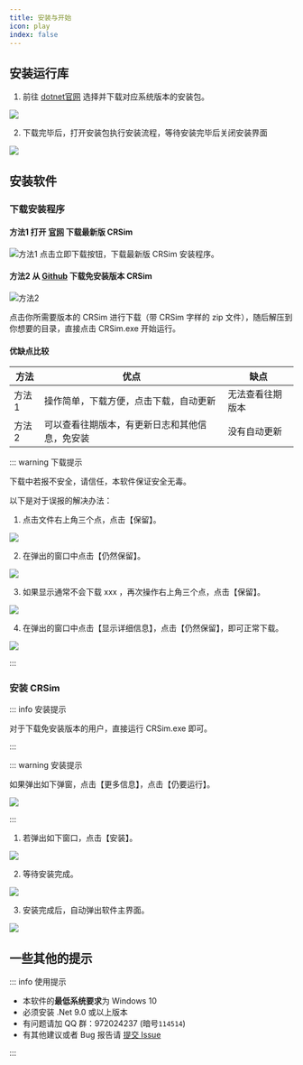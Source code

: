 ```yaml
---
title: 安装与开始
icon: play
index: false
---
```


## 安装运行库

1. 前往 [dotnet官网](https://dotnet.microsoft.com/zh-cn/download/dotnet/9.0) 选择并下载对应系统版本的安装包。

![](img\install\15.png)

2. 下载完毕后，打开安装包执行安装流程，等待安装完毕后关闭安装界面

![](img\install\16.png)

## 安装软件

### 下载安装程序

#### 方法1 打开 [官网](https://crsim.tech/) 下载最新版 CRSim
![方法1](img\install\1.png)
点击立即下载按钮，下载最新版 CRSim 安装程序。

#### 方法2 从 [Github](https://github.com/denglihong2007/CRSim/releases/) 下载免安装版本 CRSim

![方法2](img\install\2.png)

点击你所需要版本的 CRSim 进行下载（带 CRSim 字样的 zip 文件），随后解压到你想要的目录，直接点击 CRSim.exe 开始运行。

#### 优缺点比较

| 方法      | 优点        | 缺点       
| ---------- | ----------- | ----------- |
| 方法1      | 操作简单，下载方便，点击下载，自动更新        | 无法查看往期版本  |
| 方法2      | 可以查看往期版本，有更新日志和其他信息，免安装  | 没有自动更新    |

::: warning 下载提示

下载中若报不安全，请信任，本软件保证安全无毒。

以下是对于误报的解决办法：

1. 点击文件右上角三个点，点击【保留】。

![](img\install\3.png)

2. 在弹出的窗口中点击【仍然保留】。

![](img\install\4.png)

3. 如果显示通常不会下载 xxx ，再次操作右上角三个点，点击【保留】。

![](img\install\5.png)

4. 在弹出的窗口中点击【显示详细信息】，点击【仍然保留】，即可正常下载。

![](img\install\7.png)

:::

### 安装 CRSim

::: info 安装提示

对于下载免安装版本的用户，直接运行 CRSim.exe 即可。

:::

::: warning 安装提示

如果弹出如下弹窗，点击【更多信息】，点击【仍要运行】。

![](img\install\10.png)

:::

1. 若弹出如下窗口，点击【安装】。

![](img\install\11.png)

2. 等待安装完成。

![](img\install\12.png)

3. 安装完成后，自动弹出软件主界面。

![](img\install\13.png)

## 一些其他的提示

::: info 使用提示

- 本软件的**最低系统要求**为 Windows 10
- 必须安装 .Net 9.0 或以上版本
- 有问题请加 QQ 群：972024237 (暗号`114514`)
- 有其他建议或者 Bug 报告请 [提交 Issue](https://github.com/denglihong2007/CRSim/issues)

:::